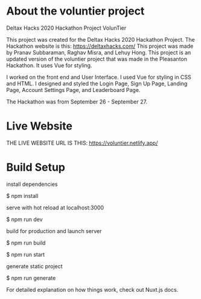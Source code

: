 # About the voluntier project
Deltax Hacks 2020 Hackathon Project VolunTier

This project was created for the Deltax Hacks 2020 Hackathon Project. The Hackathon website is this: https://deltaxhacks.com/
This project was made by Pranav Subbaraman, Raghav Misra, and Lehuy Hong. 
This project is an updated version of the voluntier project that was made in the Pleasanton Hackathon.
It uses Vue for styling. 

I worked on the front end and User Interface. I used Vue for styling in CSS and HTML. 
I designed and styled the Login Page, Sign Up Page, Landing Page, Account Settings Page, and Leaderboard Page.

The Hackathon was from September 26 - September 27.

# Live Website
THE LIVE WEBSITE URL IS THIS: https://voluntier.netlify.app/

# Build Setup
install dependencies


$ npm install

serve with hot reload at localhost:3000


$ npm run dev


build for production and launch server

$ npm run build

$ npm run start


generate static project

$ npm run generate

For detailed explanation on how things work, check out Nuxt.js docs.
